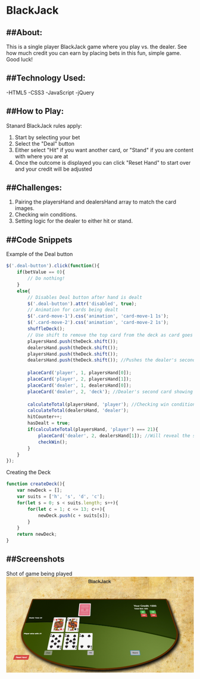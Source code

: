 # BlackJack

##About:
---
This is a single player BlackJack game where you play vs. the dealer. See how much credit you can earn by placing bets in this fun, simple game. Good luck!

##Technology Used:
---
-HTML5
-CSS3
-JavaScript
-jQuery

##How to Play:
---
Stanard BlackJack rules apply:
1. Start by selecting your bet
2. Select the "Deal" button
3. Either select "Hit" if you want another card, or "Stand" if you are content with where you are at
4. Once the outcome is displayed you can click "Reset Hand" to start over and your credit will be adjusted

##Challenges:
---
1. Pairing the playersHand and dealersHand array to match the card images.
2. Checking win conditions.
3. Setting logic for the dealer to either hit or stand.

##Code Snippets
---
Example of the Deal button

```javascript
$('.deal-button').click(function(){
	if(betValue == 0){
		// Do nothing!
	}
	else{
		// Disables Deal button after hand is dealt
		$('.deal-button').attr('disabled', true);
		// Animation for cards being dealt
		$('.card-move-1').css('animation', 'card-move-1 1s');
		$('.card-move-2').css('animation', 'card-move-2 1s');
		shuffleDeck();
		// Use shift to remove the top card from the deck as card goes to either player or dealer
		playersHand.push(theDeck.shift());
		dealersHand.push(theDeck.shift());
		playersHand.push(theDeck.shift());
		dealersHand.push(theDeck.shift()); //Pushes the dealer's second card value

		placeCard('player', 1, playersHand[0]);
		placeCard('player', 2, playersHand[1]);
		placeCard('dealer', 1, dealersHand[0]);
		placeCard('dealer', 2, 'deck'); //Dealer's second card showing only the card back.

		calculateTotal(playersHand, 'player'); //Checking win condition on initial deal
		calculateTotal(dealersHand, 'dealer');
		hitCounter++;
		hasDealt = true;
		if(calculateTotal(playersHand, 'player') === 21){
			placeCard('dealer', 2, dealersHand[1]); //Will reveal the second initial card the dealer got to show you how dealer won
			checkWin();
		}
	}
});
```

Creating the Deck

```javascript
function createDeck(){
	var newDeck = [];
	var suits = ['h', 's', 'd', 'c'];
	for(let s = 0; s < suits.length; s++){
		for(let c = 1; c <= 13; c++){
			newDeck.push(c + suits[s]);
		}
	}
	return newDeck;
}
```

##Screenshots
---
Shot of game being played
![alt text](https://github.com/optipwr/blackjack/blob/master/images/blackjack.png 'blackjack.png')